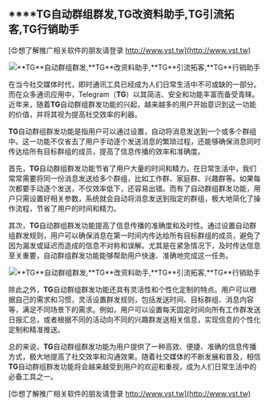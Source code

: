 ## ****TG**自动群组群发,**TG**改资料助手,**TG**引流拓客,**TG**行销助手**

[😍想了解推广相关软件的朋友请登录 http://www.vst.tw](http://www.vst.tw)

 <center><img src="https://vst.tw/MP4/tuiguang/png/3.png" alt="**TG**自动群组群发,**TG**改资料助手,**TG**引流拓客,**TG**行销助手"></center>

在当今社交媒体时代，即时通讯工具已经成为人们日常生活中不可或缺的一部分。而在众多通讯应用中，Telegram（**TG**）以其简洁、安全和功能丰富而备受青睐。近年来，随着**TG**自动群组群发功能的兴起，越来越多的用户开始意识到这一功能的价值，并将其视为提高社交效率的利器。

**TG**自动群组群发功能是指用户可以通过设置，自动将消息发送到一个或多个群组中。这一功能不仅省去了用户手动逐个发送消息的繁琐过程，还能够确保消息同时传达给所有目标群组的成员，提高了信息传播的效率和准确度。

首先，**TG**自动群组群发功能节省了用户大量的时间和精力。在日常生活中，我们常常需要将同一份消息发送给多个群组，比如工作群、家庭群、兴趣群等。如果每次都要手动逐个发送，不仅效率低下，还容易出错。而有了自动群组群发功能，用户只需设置好相关参数，系统就会自动将消息发送到指定的群组，极大地简化了操作流程，节省了用户的时间和精力。

其次，**TG**自动群组群发功能提高了信息传播的准确度和及时性。通过设置自动群组群发规则，用户可以确保消息在第一时间内传达给所有目标群组的成员，避免了因为漏发或延迟而造成的信息不对称和误解。尤其是在紧急情况下，及时传达信息至关重要，自动群组群发功能能够帮助用户快速、准确地完成这一任务。

 <center><img src="https://vst.tw/MP4/tuiguang/png/5.png" alt="**TG**自动群组群发,**TG**改资料助手,**TG**引流拓客,**TG**行销助手"></center>

除此之外，**TG**自动群组群发功能还具有灵活性和个性化定制的特点。用户可以根据自己的需求和习惯，灵活设置群发规则，包括发送时间、目标群组、消息内容等，满足不同场景下的需求。例如，用户可以设置每天固定时间向所有工作群发送日报汇总，或者根据不同的活动向不同的兴趣群发送相关信息，实现信息的个性化定制和精准推送。

总的来说，**TG**自动群组群发功能为用户提供了一种高效、便捷、准确的信息传播方式，极大地提高了社交效率和沟通效果。随着社交媒体的不断发展和普及，相信**TG**自动群组群发功能将会越来越受到用户的欢迎和重视，成为人们日常生活中的必备工具之一。

[😍想了解推广相关软件的朋友请登录 http://www.vst.tw](http://www.vst.tw)



